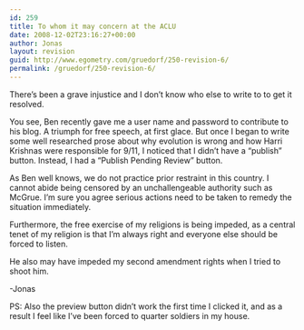 ```yaml
---
id: 259
title: To whom it may concern at the ACLU
date: 2008-12-02T23:16:27+00:00
author: Jonas
layout: revision
guid: http://www.egometry.com/gruedorf/250-revision-6/
permalink: /gruedorf/250-revision-6/
---
```

There&#8217;s been a grave injustice and I don&#8217;t know who else to write to to get it resolved.

You see, Ben recently gave me a user name and password to contribute to his blog. A triumph for free speech, at first glace. But once I began to write some well researched prose about why evolution is wrong and how Harri Krishnas were responsible for 9/11, I noticed that I didn&#8217;t have a &#8220;publish&#8221; button. Instead, I had a &#8220;Publish Pending Review&#8221; button.

As Ben well knows, we do not practice prior restraint in this country. I cannot abide being censored by an unchallengeable authority such as McGrue. I&#8217;m sure you agree serious actions need to be taken to remedy the situation immediately.

Furthermore, the free exercise of my religions is being impeded, as a central tenet of my religion is that I&#8217;m always right and everyone else should be forced to listen.

He also may have impeded my second amendment rights when I tried to shoot him.

-Jonas

PS: Also the preview button didn&#8217;t work the first time I clicked it, and as a result I feel like I&#8217;ve been forced to quarter soldiers in my house.